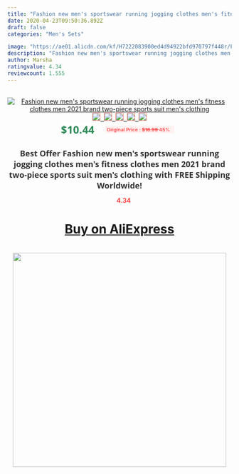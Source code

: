 ```yaml
---
title: "Fashion new men's sportswear running jogging clothes men's fitness clothes men 2021 brand two-piece sports suit men's clothing"
date: 2020-04-23T09:50:36.892Z
draft: false
categories: "Men's Sets"

image: "https://ae01.alicdn.com/kf/H7222083900ed4d94922bfd970797f448r/Fashion-new-men-s-sportswear-running-jogging-clothes-men-s-fitness-clothes-men-2021-brand-two.jpg"
description: "Fashion new men's sportswear running jogging clothes men's fitness clothes men 2021 brand two-piece sports suit men's clothing"
author: Marsha
ratingvalue: 4.34
reviewcount: 1.555
---
```

<br>
<div style="text-align: center;">
<a href="https://s.click.aliexpress.com/e/_AF5zhF" target="_blank" rel="nofollow noopener noreferrer"><img alt="Fashion new men's sportswear running jogging clothes men's fitness clothes men 2021 brand two-piece sports suit men's clothing" class="magnifier-image" src="https://ae01.alicdn.com/kf/H7222083900ed4d94922bfd970797f448r/Fashion-new-men-s-sportswear-running-jogging-clothes-men-s-fitness-clothes-men-2021-brand-two.jpg_640x640.jpg">
<br>
<img style="border:1px solid salmon" src="https://ae01.alicdn.com/kf/H7222083900ed4d94922bfd970797f448r/Fashion-new-men-s-sportswear-running-jogging-clothes-men-s-fitness-clothes-men-2021-brand-two.jpg_120x120.jpg">&nbsp;&nbsp;<img style="border:1px solid salmon" src="https://ae01.alicdn.com/kf/Hd214a4459fab413995f17f315bbda41aT/Fashion-new-men-s-sportswear-running-jogging-clothes-men-s-fitness-clothes-men-2021-brand-two.jpg_120x120.jpg">&nbsp;&nbsp;<img style="border:1px solid salmon" src="https://ae01.alicdn.com/kf/H9bffe9f71a3c4ed6930777aa7cd64e38E/Fashion-new-men-s-sportswear-running-jogging-clothes-men-s-fitness-clothes-men-2021-brand-two.jpg_120x120.jpg">&nbsp;&nbsp;<img style="border:1px solid salmon" src="https://ae01.alicdn.com/kf/H9d89e0ecf8be4970a534c58fd872c1ebD/Fashion-new-men-s-sportswear-running-jogging-clothes-men-s-fitness-clothes-men-2021-brand-two.jpg_120x120.jpg">&nbsp;&nbsp;<img style="border:1px solid salmon" src="https://ae01.alicdn.com/kf/Hcbb7913dcd8f47faa3be895691dde9d4p/Fashion-new-men-s-sportswear-running-jogging-clothes-men-s-fitness-clothes-men-2021-brand-two.jpg_120x120.jpg"></a></div><br0>
<div style="text-align: center;"><span style="background-color: white; border: 0px; box-sizing: border-box; color: seagreen; display: inline-block; font-family: &quot;open sans&quot; , &quot;arial&quot; , &quot;helvetica&quot; , sans-serif , &quot;heiti&quot;; font-size: 24px; font-stretch: inherit; font-weight: 700; line-height: inherit; margin: 0px 10px 0px 0px; padding: 0px; vertical-align: middle;">$10.44 </span>
<span style="background: rgb(255 , 241 , 241); border-radius: 3px; border: 0px; box-sizing: border-box; color: #ff4747; display: inline-block; font-family: inherit; font-size: 12px; font-stretch: inherit; font-style: inherit; font-variant: inherit; font-weight: 600; line-height: inherit; margin: 0px; padding: 2px 5px; transform: scale(0.9); vertical-align: middle;">Original Price : <b style="text-decoration: line-through;">$18.99 </b> 45%&nbsp;&nbsp;</span></div>
<h1 style="color: #333333; display: inline-block; font-family: &quot;open sans&quot; , &quot;arial&quot; , &quot;helvetica&quot; , sans-serif , &quot;heiti&quot;; font-size: 18px; font-stretch: inherit; font-weight: 700; text-align: center;">Best Offer Fashion new men's sportswear running jogging clothes men's fitness clothes men 2021 brand two-piece sports suit men's clothing with FREE Shipping Worldwide!</h1>
<div style="color: #ff4747; text-align: center;">
<img src="https://4.bp.blogspot.com/-M0ZcTcb-5uY/XleCXlxnR4I/AAAAAAAAAEc/OrjgMkXV1oMQFaCRZj5HQwOCBcu3w1FegCPcBGAYYCw/s1600/star.png" style="height: 15px;">&nbsp;<b>4.34</b></div>
<div class="button_cont" align="center"><a class="buynow_a" href="https://s.click.aliexpress.com/e/_AF5zhF" target="_blank" rel="nofollow noopener noreferrer"><H1>Buy on AliExpress</H1></a></div><br>
<div class="separator" style="clear: both; text-align: center;">
<img src="https://lh3.googleusercontent.com/-pTy5HemUv9M/XlePHvY0dAI/AAAAAAAAAE4/0nX5iRUoIWY8eMW9Dpxeirr157OZliDIgCLcBGAsYHQ/s1600/badge.gif" width="480">
</div>
